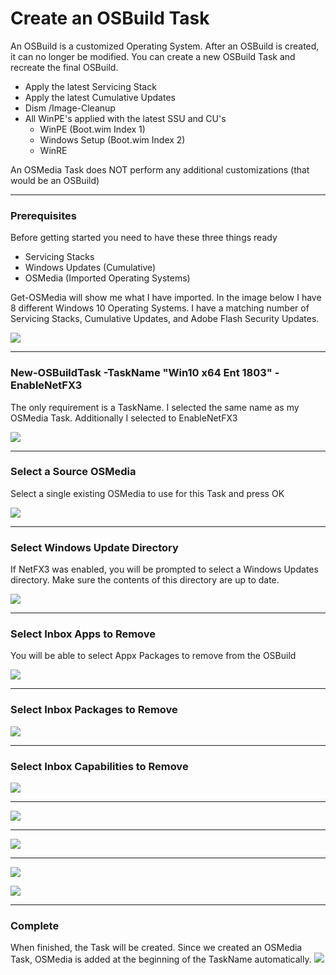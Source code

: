 # Create an OSBuild Task

An OSBuild is a customized Operating System.  After an OSBuild is created, it can no longer be modified.  You can create a new OSBuild Task and recreate the final OSBuild.

* Apply the latest Servicing Stack
* Apply the latest Cumulative Updates
* Dism /Image-Cleanup
* All WinPE's applied with the latest SSU and CU's
  * WinPE \(Boot.wim Index 1\)
  * Windows Setup \(Boot.wim Index 2\)
  * WinRE

An OSMedia Task does NOT perform any additional customizations \(that would be an OSBuild\)

---

### Prerequisites

Before getting started you need to have these three things ready

* Servicing Stacks
* Windows Updates \(Cumulative\)
* OSMedia \(Imported Operating Systems\)

Get-OSMedia will show me what I have imported.  In the image below I have 8 different Windows 10 Operating Systems.  I have a matching number of Servicing Stacks, Cumulative Updates, and Adobe Flash Security Updates.

![](/assets/2018-07-13_23-54-53.png)

---

### New-OSBuildTask -TaskName "Win10 x64 Ent 1803" -EnableNetFX3

The only requirement is a TaskName.  I selected the same name as my OSMedia Task.  Additionally I selected to EnableNetFX3

![](/assets/2018-07-20_0-30-43.png)

---

### Select a Source OSMedia

Select a single existing OSMedia to use for this Task and press OK

![](/assets/2018-07-19_23-51-57.png)

---

### Select Windows Update Directory

If NetFX3 was enabled, you will be prompted to select a Windows Updates directory.  Make sure the contents of this directory are up to date.

![](/assets/2018-07-20_0-35-20.png)

---

### Select Inbox Apps to Remove

You will be able to select Appx Packages to remove from the OSBuild

![](/assets/2018-07-20_0-37-30.png)

---

### Select Inbox Packages to Remove

![](/assets/2018-07-20_0-39-38.png)

---

### Select Inbox Capabilities to Remove

![](/assets/2018-07-20_0-40-02.png)

---

![](/assets/2018-07-20_0-40-18.png)

---

![](/assets/2018-07-20_0-40-49.png)

---

![](/assets/2018-07-20_0-44-08b.png)

![](/assets/2018-07-20_0-44-08c.png)

---

### Complete

When finished, the Task will be created.  Since we created an OSMedia Task, OSMedia is added at the beginning of the TaskName automatically.  ![](/assets/2018-07-14_0-49-55.png)


